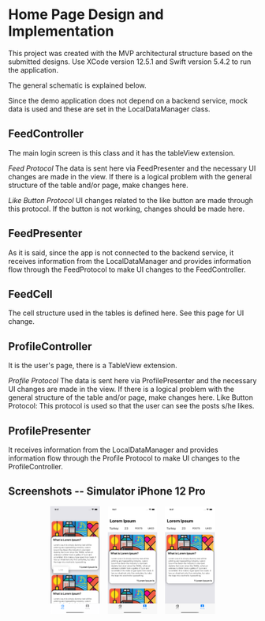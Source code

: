 # Home Page Design and Implementation

This project was created with the MVP architectural structure based on the submitted designs. Use XCode version 12.5.1 and Swift version 5.4.2 to run the application.

The general schematic is explained below.

Since the demo application does not depend on a backend service, mock data is used and these are set in the LocalDataManager class.

## FeedController
The main login screen is this class and it has the tableView extension.

*Feed Protocol*
The data is sent here via FeedPresenter and the necessary UI changes are made in the view. If there is a logical problem with the general structure of the table and/or page, make changes here.

*Like Button Protocol*
UI changes related to the like button are made through this protocol. If the button is not working, changes should be made here.

## FeedPresenter
As it is said, since the app is not connected to the backend service, it receives information from the LocalDataManager and provides information flow through the FeedProtocol to make UI changes to the FeedController.

## FeedCell 
The cell structure used in the tables is defined here. See this page for UI change.

## ProfileController 
It is the user's page, there is a TableView extension.

*Profile Protocol* The data is sent here via ProfilePresenter and the necessary UI changes are made in the view. If there is a logical problem with the general structure of the table and/or page, make changes here.
Like Button Protocol:  This protocol is used so that the user can see the posts s/he likes.

## ProfilePresenter
It receives information from the LocalDataManager and provides information flow through the Profile Protocol to make UI changes to the ProfileController.

## Screenshots -- Simulator iPhone 12 Pro

<div align="center">
        <img width="20%" src="ScreenShots/Simulator Screen Shot - iPhone 12 Pro -1.png" alt="About screen" title="About screen"</img>
        <img height="0" width="8px">
        <img width="20%" src="ScreenShots/Simulator Screen Shot - iPhone 12 Pro -2.png" alt="List screen" title="List screen"></img>
        <img height="0" width="8px">
        <img width="20%" src="ScreenShots/Simulator Screen Shot - iPhone 12 Pro -3.png" alt="List screen" title="List screen"></img>
</div>
